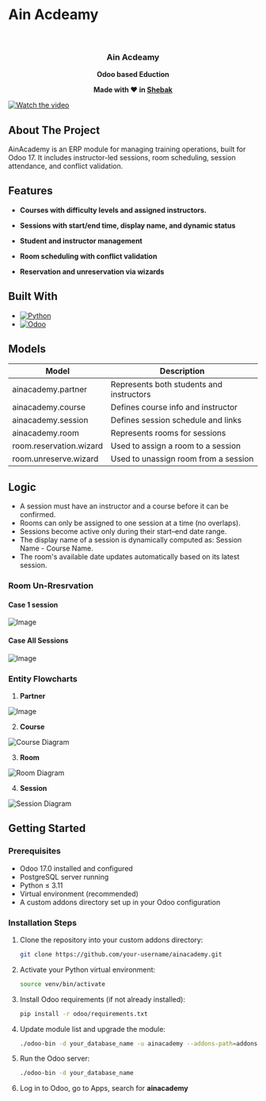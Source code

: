 # Ain Acdeamy


<br />
<div>

<h3 align="center">Ain Acdeamy</h3>

  <p align="center">
    <strong>Odoo based Eduction</strong>
  </p>
</div>

<p align="center"><strong>Made with ❤️ in <a href="https://www.shebak.com" target="_blank">Shebak</a></strong></p>


[![Watch the video](https://github.com/user-attachments/assets/bae0d29c-e86e-4067-b1db-e7c76c951db9)](https://github.com/user-attachments/assets/bae0d29c-e86e-4067-b1db-e7c76c951db9)



## About The Project
AinAcademy is an ERP module for managing training operations, built for Odoo 17. It includes instructor-led sessions, room scheduling, session attendance, and conflict validation.

## Features
- **Courses with difficulty levels and assigned instructors.**

- **Sessions with start/end time, display name, and dynamic status**

- **Student and instructor management**
  
- **Room scheduling with conflict validation**
  
- **Reservation and unreservation via wizards**


## Built With

* [![Python][Python]][Python-url]
* [![Odoo](https://img.shields.io/badge/Odoo-714B67?logo=Odoo&logoColor=fff)](#)


## Models

| Model                  | Description                          |
|-----------------------|--------------------------------------|
| ainacademy.partner   | Represents both students and instructors |
| ainacademy.course    | Defines course info and instructor   |
| ainacademy.session   | Defines session schedule and links   |
| ainacademy.room      | Represents rooms for sessions        |
| room.reservation.wizard | Used to assign a room to a session |
| room.unreserve.wizard   | Used to unassign room from a session |

## Logic 
- A session must have an instructor and a course before it can be confirmed.
- Rooms can only be assigned to one session at a time (no overlaps).
- Sessions become active only during their start–end date range.
- The display name of a session is dynamically computed as: Session Name - Course Name.
- The room's available date updates automatically based on its latest session.


### Room Un-Rresrvation

#### Case 1 session

![Image](https://github.com/user-attachments/assets/2f77f092-c98e-4fa4-a057-92e009df21f7)

#### Case All Sessions

![Image](https://github.com/user-attachments/assets/1a0cb68e-2cef-430f-ad97-4298f09befc3)


### Entity Flowcharts

1. **Partner**
 
 ![Image](https://github.com/user-attachments/assets/2bb96ed2-8580-48f4-a532-5eae26eabea6)

2. **Course**
 
 ![Course Diagram](https://github.com/user-attachments/assets/56b5016c-9cf3-4e8e-853b-28e7250cd8dd)

3. **Room**
 
 ![Room Diagram](https://github.com/user-attachments/assets/11ecbf46-4ecf-499a-9af2-eccfc236a8da)

4. **Session**
 
 ![Session Diagram](https://github.com/user-attachments/assets/294f0c2c-ce84-4b59-862c-d5e7b4e745bd)
     
<!-- GETTING STARTED -->
## Getting Started

### Prerequisites

- Odoo 17.0 installed and configured
- PostgreSQL server running
- Python ≤ 3.11
- Virtual environment (recommended)
- A custom addons directory set up in your Odoo configuration

### Installation Steps

1. Clone the repository into your custom addons directory:

   ```sh
   git clone https://github.com/your-username/ainacademy.git
   ```

2. Activate your Python virtual environment:

   ```sh
   source venv/bin/activate
   ```

3. Install Odoo requirements (if not already installed):

   ```sh
   pip install -r odoo/requirements.txt
   ```

4. Update module list and upgrade the module:

   ```sh
   ./odoo-bin -d your_database_name -u ainacademy --addons-path=addons,custom_addons
   ```

5. Run the Odoo server:

   ```sh
   ./odoo-bin -d your_database_name
   ```

6. Log in to Odoo, go to Apps, search for **ainacademy**
   






<!-- MARKDOWN LINKS & IMAGES -->
[license-shield]: https://img.shields.io/github/license/othneildrew/Best-README-Template.svg?style=for-the-badge
[license-url]: https://github.com/othneildrew/Best-README-Template/blob/master/LICENSE.txt
[linkedin-shield]: https://img.shields.io/badge/-LinkedIn-black.svg?style=for-the-badge&logo=linkedin&colorB=555
[linkedin-url]: https://www.linkedin.com/in/mohammed-fathi-4a08071a7/
[Django]: https://img.shields.io/badge/Django-092E20?style=for-the-badge&logo=django&logoColor=green
[Django-url]: https://docs.djangoproject.com/en/3.2/
[Python]: https://img.shields.io/badge/Python-FFD43B?style=for-the-badge&logo=python&logoColor=blue
[Python-url]: https://docs.python.org/3/
